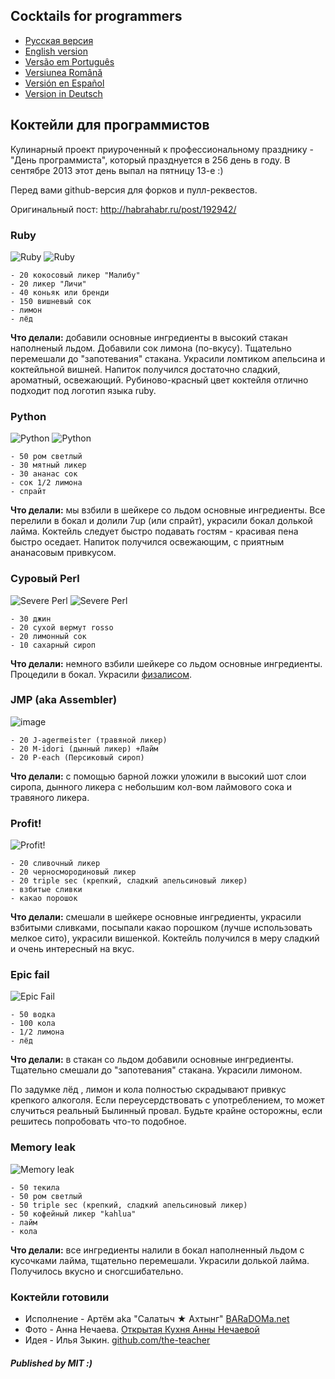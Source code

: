 ## Cocktails for programmers

* [Pусская версия](README.md)
* [English version](cocktails_for_programers.md)
* [Versão em Português](coqueteis_para_programadores.md)
* [Versiunea Română](cocktailuri_pentru_programatori.md)
* [Versión en Español](cócteles_para_programadores.md)
* [Version in Deutsch](cocktails_fuer_programmierer.md)

## Коктейли для программистов

Кулинарный проект приуроченный к профессиональному празднику - "День программиста", который празднуется в 256 день в году. В сентябре 2013 этот день выпал на пятницу 13-е :)

Перед вами github-версия для форков и пулл-реквестов.

Оригинальный пост: http://habrahabr.ru/post/192942/

### Ruby

<img src="http://habr.habrastorage.org/post_images/d9a/b87/91d/d9ab8791dff93a03020fc96faf408c48.jpg" alt="Ruby" title="Ruby" />

<img src="http://habr.habrastorage.org/post_images/c50/c74/b1b/c50c74b1bad7a7a785c5055eaeb6a0aa.jpg" alt="Ruby" title="Ruby" />


```
- 20 кокосовый ликер "Малибу"
- 20 ликер "Личи"
- 40 коньяк или бренди
- 150 вишневый сок 
- лимон
- лёд
```

**Что делали:** добавили основные ингредиенты в высокий стакан наполненый льдом. Добавили сок лимона (по-вкусу). Тщательно перемешали до "запотевания" стакана. Украсили ломтиком апельсина и коктейльной вишней. Напиток получился достаточно сладкий, ароматный, освежающий. Рубиново-красный цвет коктейля отлично подходит под логотип языка ruby.

### Python

<img src="http://habr.habrastorage.org/post_images/a81/043/540/a81043540b546fe94fd3f8228c1be439.jpg" alt="Python" title="Python" />

<img src="http://habr.habrastorage.org/post_images/8b2/170/619/8b21706197f93ffde4f8f1d7cb9c444b.jpg" alt="Python" title="Python" />

```
- 50 ром светлый
- 30 мятный ликер
- 30 ананас сок
- сок 1/2 лимона
- спрайт
```

**Что делали:** мы взбили  в шейкере со льдом основные ингредиенты. Все перелили в бокал и долили 7up (или спрайт), украсили бокал долькой лайма. Коктейль следует быстро подавать гостям - красивая пена быстро оседает. Напиток получился освежающим, с приятным ананасовым привкусом.

### Суровый Perl

<img src="http://habr.habrastorage.org/post_images/122/4c2/773/1224c27737964d566311aae4fae37829.jpg" alt="Severe Perl" title="Severe Perl" />

<img src="http://habr.habrastorage.org/post_images/335/a14/7a8/335a147a8eff811aa6cf6470c84181bd.jpg" alt="Severe Perl" title="Severe Perl" />

```
- 30 джин
- 20 сухой вермут rosso
- 20 лимонный сок
- 10 сахарный сироп
```

**Что делали:** немного взбили шейкере со льдом основные ингредиенты. Процедили в бокал. Украсили <a href="http://ru.wikipedia.org/wiki/%D0%A4%D0%B8%D0%B7%D0%B0%D0%BB%D0%B8%D1%81">физалисом</a>.

### JMP (aka Assembler)

<img src="http://habr.habrastorage.org/post_images/e40/2f5/004/e402f5004acdd7ad9f7d834fed1dc6f1.jpg" alt="image" title="JMP" />

```
- 20 J-agermeister (травяной ликер)
- 20 M-idori (дынный ликер) +Лайм
- 20 P-each (Персиковый сироп)
```

**Что делали:** с помощью барной ложки уложили в высокий шот слои сиропа, дынного ликера с небольшим кол-вом лаймового сока и травяного ликера.

### Profit!

<img src="http://habr.habrastorage.org/post_images/962/c3f/122/962c3f12264c8baf7c00d7f5c2322905.jpg" alt="Profit!" title="Profit!"/>

```
- 20 сливочный ликер
- 20 черносмородиновый ликер 
- 20 triple sec (крепкий, сладкий апельсиновый ликер)
- взбитые сливки
- какао порошок
```

**Что делали:** смешали в шейкере основные ингредиенты, украсили взбитыми сливками, посыпали какао порошком (лучше использовать мелкое сито), украсили вишенкой. Коктейль получился в меру сладкий и очень интересный на вкус.

### Epic fail

<img src="http://habr.habrastorage.org/post_images/56f/3dc/235/56f3dc2353b0f845a3e8c29512f68dd7.jpg" alt="Epic Fail" title="Epic Fail" />

```
- 50 водка
- 100 кола
- 1/2 лимона
- лёд
```

**Что делали:** в стакан со льдом добавили основные ингредиенты. Тщательно смешали до "запотевания" стакана. Украсили лимоном.

По задумке лёд , лимон и кола полностью скрадывают привкус крепкого алкоголя. Если переусердствовать с употреблением, то может случиться реальный Былинный провал. Будьте крайне осторожны, если решитесь попробовать что-то подобное.

### Memory leak

<img src="http://habr.habrastorage.org/post_images/6e8/159/0bf/6e81590bfa8295c4129415063b9ffde7.jpg" alt="Memory leak" title="Memory leak" />

```
- 50 текила
- 50 ром светлый
- 50 triple sec (крепкий, сладкий апельсиновый ликер)
- 50 кофейный ликер "kahlua"
- лайм
- кола
```

**Что делали:** все ингредиенты налили в бокал наполненный льдом с кусочками лайма, тщательно перемешали. Украсили долькой лайма. Получилось вкусно и сногсшибательно.

### Коктейли готовили

* Исполнение - Артём aka "Салатыч ★ Ахтынг" [BARaDOMa.net](http://vk.com/baradomanet)
* Фото - Анна Нечаева. [Открытая Кухня Анны Нечаевой](http://open-cook.ru)
* Идея - Илья Зыкин. [github.com/the-teacher](https://github.com/the-teacher)

##### Published by MIT :)
